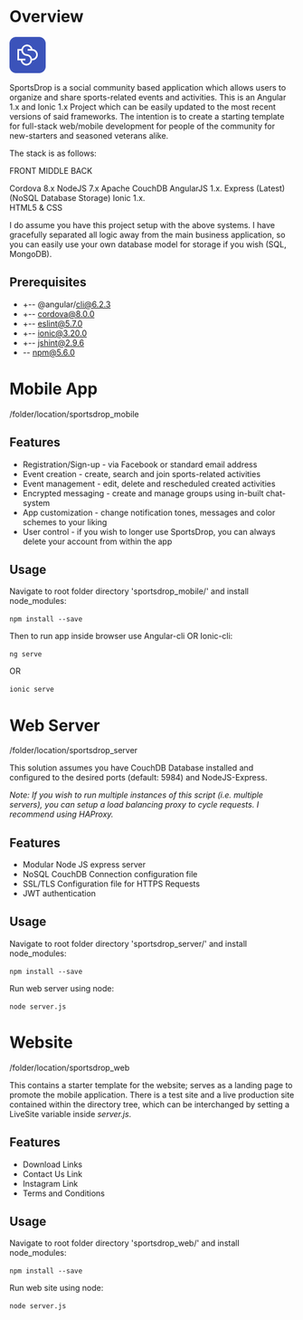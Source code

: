 # Overview
![alt text](logo.png "SportsDrop")

SportsDrop is a social community based application which allows users to organize and share sports-related events and activities. This is an Angular 1.x and Ionic 1.x Project which can be easily updated to the most recent versions of said frameworks. The intention is to create a starting template for full-stack web/mobile development for people of the community for new-starters and seasoned veterans alike.

The stack is as follows:

FRONT                          MIDDLE                           BACK

Cordova 8.x                   NodeJS 7.x                    Apache CouchDB
AngularJS 1.x.              Express (Latest)             (NoSQL Database Storage)
Ionic 1.x.                  
HTML5 & CSS

I do assume you have this project setup with the above systems. I have gracefully separated all logic away from the main
business application, so you can easily use your own database model for storage if you wish (SQL, MongoDB).

## Prerequisites

* +-- @angular/cli@6.2.3
* +-- cordova@8.0.0
* +-- eslint@5.7.0
* +-- ionic@3.20.0
* +-- jshint@2.9.6
* -- npm@5.6.0

# Mobile App

/folder/location/sportsdrop_mobile

## Features

* Registration/Sign-up - via Facebook or standard email address
* Event creation - create, search and join sports-related activities
* Event management - edit, delete and rescheduled created activities
* Encrypted messaging - create and manage groups using in-built chat-system
* App customization - change notification tones, messages and color schemes to your liking
* User control - if you wish to longer use SportsDrop, you can always delete your account from within the app

## Usage

Navigate to root folder directory 'sportsdrop_mobile/' and install node_modules:

`npm install --save`

Then to run app inside browser use Angular-cli OR Ionic-cli:

`ng serve`  

OR  

`ionic serve`

# Web Server

/folder/location/sportsdrop_server

This solution assumes you have CouchDB Database installed and configured to the desired ports (default: 5984) and NodeJS-Express. 

*Note: If you wish to run multiple instances of this script (i.e. multiple servers), you can setup a load balancing proxy to cycle requests. I recommend using HAProxy.*

## Features

* Modular Node JS express server
* NoSQL CouchDB Connection configuration file
* SSL/TLS Configuration file for HTTPS Requests
* JWT authentication

## Usage

Navigate to root folder directory 'sportsdrop_server/' and install node_modules:

`npm install --save`

Run web server using node:

`node server.js`

# Website

/folder/location/sportsdrop_web

This contains a starter template for the website; serves as a landing page to promote the mobile application. There is a test site and a live production site contained within the directory tree, which can be interchanged by setting a LiveSite variable inside *server.js*.

## Features

* Download Links
* Contact Us Link
* Instagram Link
* Terms and Conditions

## Usage

Navigate to root folder directory 'sportsdrop_web/' and install node_modules:

`npm install --save`

Run web site using node:

`node server.js`
